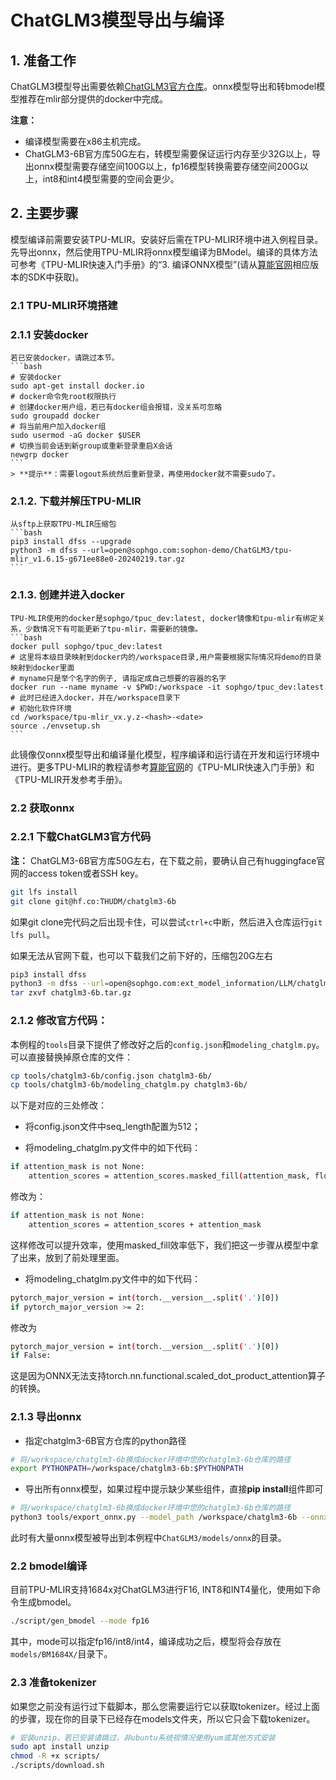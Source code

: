 # ChatGLM3模型导出与编译

## 1. 准备工作

ChatGLM3模型导出需要依赖[ChatGLM3官方仓库](https://huggingface.co/THUDM/chatglm3-6b)。onnx模型导出和转bmodel模型推荐在mlir部分提供的docker中完成。

**注意：** 

- 编译模型需要在x86主机完成。
- ChatGLM3-6B官方库50G左右，转模型需要保证运行内存至少32G以上，导出onnx模型需要存储空间100G以上，fp16模型转换需要存储空间200G以上，int8和int4模型需要的空间会更少。

## 2. 主要步骤

模型编译前需要安装TPU-MLIR。安装好后需在TPU-MLIR环境中进入例程目录。先导出onnx，然后使用TPU-MLIR将onnx模型编译为BModel。编译的具体方法可参考《TPU-MLIR快速入门手册》的“3. 编译ONNX模型”(请从[算能官网](https://developer.sophgo.com/site/index.html?categoryActive=material)相应版本的SDK中获取)。

### 2.1 TPU-MLIR环境搭建

### 2.1.1 安装docker

    若已安装docker，请跳过本节。
    ```bash
    # 安装docker
    sudo apt-get install docker.io
    # docker命令免root权限执行
    # 创建docker用户组，若已有docker组会报错，没关系可忽略
    sudo groupadd docker
    # 将当前用户加入docker组
    sudo usermod -aG docker $USER
    # 切换当前会话到新group或重新登录重启X会话
    newgrp docker​ 
    ```
    > **提示**：需要logout系统然后重新登录，再使用docker就不需要sudo了。

### 2.1.2. 下载并解压TPU-MLIR

    从sftp上获取TPU-MLIR压缩包
    ```bash
    pip3 install dfss --upgrade
    python3 -m dfss --url=open@sophgo.com:sophon-demo/ChatGLM3/tpu-mlir_v1.6.15-g671ee88e0-20240219.tar.gz
    ```

### 2.1.3. 创建并进入docker

    TPU-MLIR使用的docker是sophgo/tpuc_dev:latest, docker镜像和tpu-mlir有绑定关系，少数情况下有可能更新了tpu-mlir，需要新的镜像。
    ```bash
    docker pull sophgo/tpuc_dev:latest
    # 这里将本级目录映射到docker内的/workspace目录,用户需要根据实际情况将demo的目录映射到docker里面
    # myname只是举个名字的例子, 请指定成自己想要的容器的名字
    docker run --name myname -v $PWD:/workspace -it sophgo/tpuc_dev:latest
    # 此时已经进入docker，并在/workspace目录下
    # 初始化软件环境
    cd /workspace/tpu-mlir_vx.y.z-<hash>-<date>
    source ./envsetup.sh
    ```
此镜像仅onnx模型导出和编译量化模型，程序编译和运行请在开发和运行环境中进行。更多TPU-MLIR的教程请参考[算能官网](https://developer.sophgo.com/site/index.html?categoryActive=material)的《TPU-MLIR快速入门手册》和《TPU-MLIR开发参考手册》。

### 2.2 获取onnx

### 2.2.1 下载ChatGLM3官方代码

**注：** ChatGLM3-6B官方库50G左右，在下载之前，要确认自己有huggingface官网的access token或者SSH key。
```bash
git lfs install
git clone git@hf.co:THUDM/chatglm3-6b
```
如果git clone完代码之后出现卡住，可以尝试`ctrl+c`中断，然后进入仓库运行`git lfs pull`。

如果无法从官网下载，也可以下载我们之前下好的，压缩包20G左右
```bash
pip3 install dfss
python3 -m dfss --url=open@sophgo.com:ext_model_information/LLM/chatglm3-6b.tar.gz
tar zxvf chatglm3-6b.tar.gz
```

### 2.1.2 修改官方代码：
本例程的`tools`目录下提供了修改好之后的`config.json`和`modeling_chatglm.py`。可以直接替换掉原仓库的文件：
```bash
cp tools/chatglm3-6b/config.json chatglm3-6b/
cp tools/chatglm3-6b/modeling_chatglm.py chatglm3-6b/
```
以下是对应的三处修改：
- 将config.json文件中seq_length配置为512；

- 将modeling_chatglm.py文件中的如下代码：

```bash
if attention_mask is not None:
    attention_scores = attention_scores.masked_fill(attention_mask, float("-inf"))
```
修改为：

```bash
if attention_mask is not None:
    attention_scores = attention_scores + attention_mask
```
这样修改可以提升效率，使用masked_fill效率低下，我们把这一步骤从模型中拿了出来，放到了前处理里面。

- 将modeling_chatglm.py文件中的如下代码：

```bash
pytorch_major_version = int(torch.__version__.split('.')[0])
if pytorch_major_version >= 2:
```
修改为

```bash
pytorch_major_version = int(torch.__version__.split('.')[0])
if False:
```
这是因为ONNX无法支持torch.nn.functional.scaled_dot_product_attention算子的转换。

### 2.1.3 导出onnx

- 指定chatglm3-6B官方仓库的python路径

```bash
# 将/workspace/chatglm3-6b换成docker环境中您的chatglm3-6b仓库的路径
export PYTHONPATH=/workspace/chatglm3-6b:$PYTHONPATH
```

- 导出所有onnx模型，如果过程中提示缺少某些组件，直接**pip install**组件即可

```bash
# 将/workspace/chatglm3-6b换成docker环境中您的chatglm3-6b仓库的路径
python3 tools/export_onnx.py --model_path /workspace/chatglm3-6b --onnx_path ./models/onnx
```
此时有大量onnx模型被导出到本例程中`ChatGLM3/models/onnx`的目录。

### 2.2 bmodel编译

目前TPU-MLIR支持1684x对ChatGLM3进行F16, INT8和INT4量化，使用如下命令生成bmodel。

```bash
./script/gen_bmodel --mode fp16
```

其中，mode可以指定fp16/int8/int4，编译成功之后，模型将会存放在`models/BM1684X/`目录下。

### 2.3 准备tokenizer

如果您之前没有运行过下载脚本，那么您需要运行它以获取tokenizer。经过上面的步骤，现在你的目录下已经存在models文件夹，所以它只会下载tokenizer。
```bash
# 安装unzip，若已安装请跳过，非ubuntu系统视情况使用yum或其他方式安装
sudo apt install unzip
chmod -R +x scripts/
./scripts/download.sh
```
